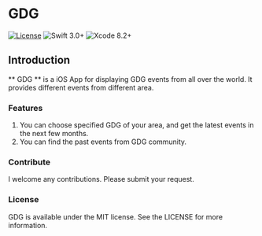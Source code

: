 # GDG
[![License](https://img.shields.io/cocoapods/l/Hero.svg?style=flat)](https://github.com/Aaron-zheng/GDG/LICENSE?raw=true)
![Swift 3.0+](https://img.shields.io/badge/Swift-3.0%2B-orange.svg)
![Xcode 8.2+](https://img.shields.io/badge/Xcode-8.2%2B-blue.svg)


## Introduction

** GDG ** is a iOS App for displaying GDG events from all over the world. It provides different events from different area.

### Features

1. You can choose specified GDG of your area, and get the latest events in the next few months.
2. You can find the past events from GDG community.

### Contribute

I welcome any contributions. Please submit your request. 

### License

GDG is available under the MIT license. See the LICENSE for more information.